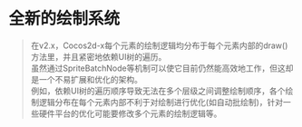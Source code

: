 # 全新的绘制系统

> 在v2.x，Cocos2d-x每个元素的绘制逻辑均分布于每个元素内部的draw()方法里，并且紧密地依赖UI树的遍历。<br />
> 虽然通过SpriteBatchNode等机制可以使它目前仍然能高效地工作，但这却是一个不易扩展和优化的架构。<br />
> 例如，依赖UI树的遍历顺序导致无法在多个层级之间调整绘制顺序，各个绘制逻辑分布在每个元素内部不利于对绘制进行优化(如自动批绘制)，针对一些硬件平台的优化可能要修改多个元素的绘制逻辑等。